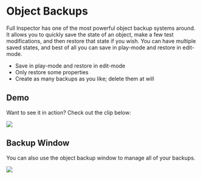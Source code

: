 # Object Backups

Full Inspector has one of the most powerful object backup systems around. It allows you to quickly save the state of an object, make a few test modifications, and then restore that state if you wish. You can have multiple saved states, and best of all you can save in play-mode and restore in edit-mode.

- Save in play-mode and restore in edit-mode
- Only restore some properties
- Create as many backups as you like; delete them at will

## Demo

Want to see it in action? Check out the clip below:

![](docs/images/object_backup_demo.gif)

## Backup Window

You can also use the object backup window to manage all of your backups.

![](docs/images/object_backup_window.png)